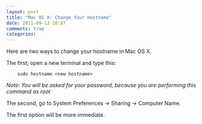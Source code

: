 ```yaml
---
layout: post
title: "Mac OS X: Change Your Hostname"
date: 2011-09-13 10:07
comments: true
categories: 
---
```

Here are two ways to change your hostname in Mac OS X.

The first, open a new terminal and type this:

        sudo hostname <new hostname>

*Note: You will be asked for your password, because you are performing
this command as root*

The second, go to System Preferences -> Sharing -> Computer Name.

The first option will be more immediate.
